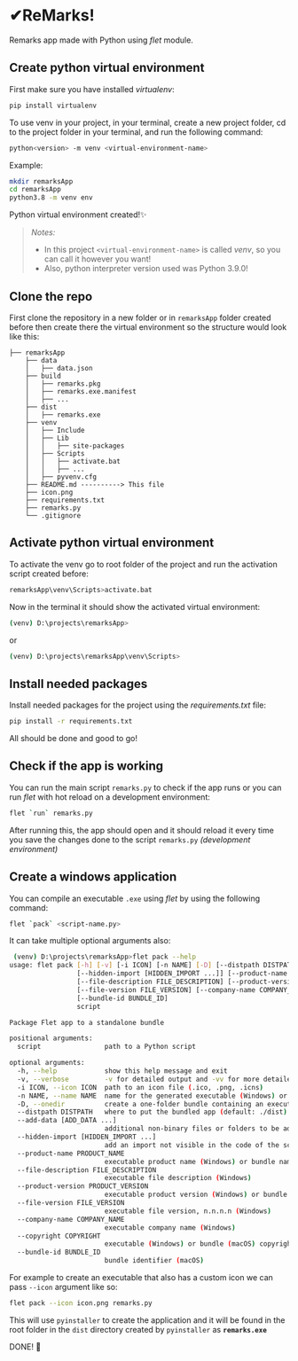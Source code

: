 # ✔ReMarks!

Remarks app made with Python using _flet_ module.

## Create python virtual environment

First make sure you have installed _virtualenv_:

```bash
pip install virtualenv
```

To use venv in your project, in your terminal, create a new project folder, cd to the project folder in your terminal, and run the following command:

```bash
python<version> -m venv <virtual-environment-name>
```

Example:

```bash
mkdir remarksApp
cd remarksApp
python3.8 -m venv env
```

Python virtual environment created!✨

> _Notes:_
>
> - In this project `<virtual-environment-name>` is called _venv_, so you can call it however you want!
> - Also, python interpreter version used was Python 3.9.0!

## Clone the repo

First clone the repository in a new folder or in `remarksApp` folder created before then create there the virtual environment so the structure would look like this:

```
├── remarksApp
    ├── data
    │ 	├── data.json
    ├── build
    │ 	├── remarks.pkg
    │ 	├── remarks.exe.manifest
    │ 	├── ...
    ├── dist
    │ 	├── remarks.exe
    ├── venv
    │ 	├── Include
    │ 	├── Lib
    │ 	│ 	├── site-packages
    │ 	├── Scripts
    │ 	│ 	├── activate.bat
    │ 	│ 	├── ...
    │ 	├── pyvenv.cfg
    ├── README.md ----------> This file
    ├── icon.png
    ├── requirements.txt
    ├── remarks.py
    └── .gitignore
```

## Activate python virtual environment

To activate the venv go to root folder of the project and run the activation script created before:

```bash
remarksApp\venv\Scripts>activate.bat
```

Now in the terminal it should show the activated virtual environment:

```bash
(venv) D:\projects\remarksApp>
```

or

```bash
(venv) D:\projects\remarksApp\venv\Scripts>
```

## Install needed packages

Install needed packages for the project using the _requirements.txt_ file:

```bash
pip install -r requirements.txt
```

All should be done and good to go!

## Check if the app is working

You can run the main script `remarks.py` to check if the app runs or you can run _flet_ with hot reload on a development environment:

```bash
flet `run` remarks.py
```

After running this, the app should open and it should reload it every time you save the changes done to the script `remarks.py` _(development environment)_

## Create a windows application

You can compile an executable `.exe` using _flet_ by using the following command:

```bash
flet `pack` <script-name.py>
```

It can take multiple optional arguments also:

```bash
 (venv) D:\projects\remarksApp>flet pack --help
usage: flet pack [-h] [-v] [-i ICON] [-n NAME] [-D] [--distpath DISTPATH] [--add-data [ADD_DATA ...]]
                 [--hidden-import [HIDDEN_IMPORT ...]] [--product-name PRODUCT_NAME]
                 [--file-description FILE_DESCRIPTION] [--product-version PRODUCT_VERSION]
                 [--file-version FILE_VERSION] [--company-name COMPANY_NAME] [--copyright COPYRIGHT]
                 [--bundle-id BUNDLE_ID]
                 script

Package Flet app to a standalone bundle

positional arguments:
  script                path to a Python script

optional arguments:
  -h, --help            show this help message and exit
  -v, --verbose         -v for detailed output and -vv for more detailed
  -i ICON, --icon ICON  path to an icon file (.ico, .png, .icns)
  -n NAME, --name NAME  name for the generated executable (Windows) or app bundle (macOS)
  -D, --onedir          create a one-folder bundle containing an executable (Windows)
  --distpath DISTPATH   where to put the bundled app (default: ./dist)
  --add-data [ADD_DATA ...]
                        additional non-binary files or folders to be added to the executable
  --hidden-import [HIDDEN_IMPORT ...]
                        add an import not visible in the code of the script(s)
  --product-name PRODUCT_NAME
                        executable product name (Windows) or bundle name (macOS)
  --file-description FILE_DESCRIPTION
                        executable file description (Windows)
  --product-version PRODUCT_VERSION
                        executable product version (Windows) or bundle version (macOS)
  --file-version FILE_VERSION
                        executable file version, n.n.n.n (Windows)
  --company-name COMPANY_NAME
                        executable company name (Windows)
  --copyright COPYRIGHT
                        executable (Windows) or bundle (macOS) copyright
  --bundle-id BUNDLE_ID
                        bundle identifier (macOS)
```

For example to create an executable that also has a custom icon we can pass `--icon` argument like so:

```bash
flet pack --icon icon.png remarks.py
```

This will use `pyinstaller` to create the application and it will be found in the root folder in the `dist` directory created by `pyinstaller` as **`remarks.exe`**

DONE! 🎉
